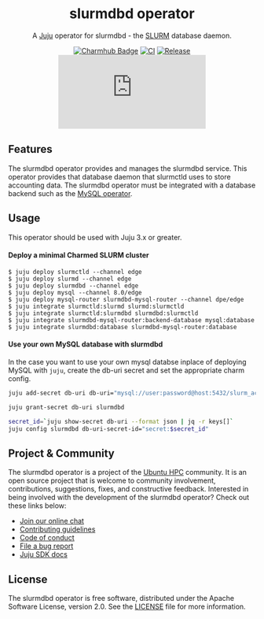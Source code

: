 <div align="center">

# slurmdbd operator

A [Juju](https://juju.is) operator for slurmdbd - the [SLURM](https://slurm.schedmd.com/overview.html) database daemon.

[![Charmhub Badge](https://charmhub.io/slurmdbd/badge.svg)](https://charmhub.io/slurmdbd)
[![CI](https://github.com/omnivector-solutions/slurmdbd-operator/actions/workflows/ci.yaml/badge.svg)](https://github.com/omnivector-solutions/slurmdbd-operator/actions/workflows/ci.yaml/badge.svg)
[![Release](https://github.com/omnivector-solutions/slurmdbd-operator/actions/workflows/release.yaml/badge.svg)](https://github.com/omnivector-solutions/slurmdbd-operator/actions/workflows/release.yaml/badge.svg)
[![Matrix](https://img.shields.io/matrix/ubuntu-hpc%3Amatrix.org?logo=matrix&label=ubuntu-hpc)](https://matrix.to/#/#ubuntu-hpc:matrix.org)

</div>

## Features

The slurmdbd operator provides and manages the slurmdbd service. This operator provides that database daemon that slurmctld uses to store accounting data. The slurmdbd operator must be integrated with a database backend such as the [MySQL operator](https://charmhub.io/mysql).

## Usage

This operator should be used with Juju 3.x or greater.

#### Deploy a minimal Charmed SLURM cluster

```shell
$ juju deploy slurmctld --channel edge
$ juju deploy slurmd --channel edge
$ juju deploy slurmdbd --channel edge
$ juju deploy mysql --channel 8.0/edge
$ juju deploy mysql-router slurmdbd-mysql-router --channel dpe/edge
$ juju integrate slurmctld:slurmd slurmd:slurmctld
$ juju integrate slurmctld:slurmdbd slurmdbd:slurmctld
$ juju integrate slurmdbd-mysql-router:backend-database mysql:database
$ juju integrate slurmdbd:database slurmdbd-mysql-router:database
```

#### Use your own MySQL database with slurmdbd
In the case you want to use your own mysql databse inplace of deploying MySQL with `juju`,
create the db-uri secret and set the appropriate charm config.

```bash
juju add-secret db-uri db-uri="mysql://user:password@host:5432/slurm_acct_db"

juju grant-secret db-uri slurmdbd

secret_id=`juju show-secret db-uri --format json | jq -r keys[]`
juju config slurmdbd db-uri-secret-id="secret:$secret_id"
```


## Project & Community

The slurmdbd operator is a project of the [Ubuntu HPC](https://discourse.ubuntu.com/t/high-performance-computing-team/35988) 
community. It is an open source project that is welcome to community involvement, contributions, suggestions, fixes, and 
constructive feedback. Interested in being involved with the development of the slurmdbd operator? Check out these links below:

* [Join our online chat](https://matrix.to/#/#ubuntu-hpc:matrix.org)
* [Contributing guidelines](./CONTRIBUTING.md)
* [Code of conduct](https://ubuntu.com/community/ethos/code-of-conduct)
* [File a bug report](https://github.com/omnivector-solutions/slurmctld-operator/issues)
* [Juju SDK docs](https://juju.is/docs/sdk)

## License

The slurmdbd operator is free software, distributed under the Apache Software License, version 2.0. See the [LICENSE](./LICENSE) file for more information.
